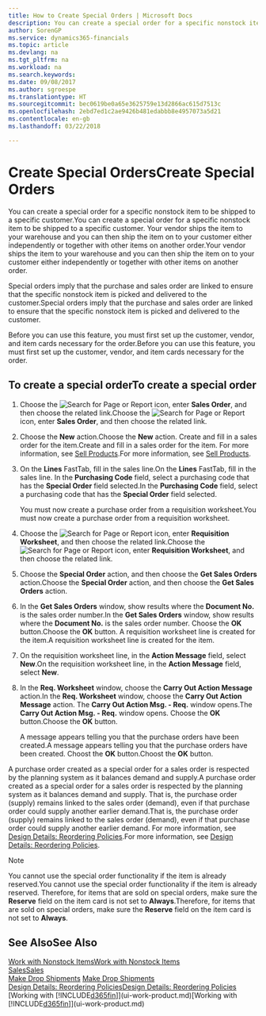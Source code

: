 ```yaml
---
title: How to Create Special Orders | Microsoft Docs
description: You can create a special order for a specific nonstock item to be shipped to a specific customer. Your vendor ships the item to your warehouse and you can then ship the item on to your customer either independently or together with other items on another order.
author: SorenGP
ms.service: dynamics365-financials
ms.topic: article
ms.devlang: na
ms.tgt_pltfrm: na
ms.workload: na
ms.search.keywords: 
ms.date: 09/08/2017
ms.author: sgroespe
ms.translationtype: HT
ms.sourcegitcommit: bec0619be0a65e3625759e13d2866ac615d7513c
ms.openlocfilehash: 2ebd7ed1c2ae9426b481edabbb8e4957073a5d21
ms.contentlocale: en-gb
ms.lasthandoff: 03/22/2018

---
```

# <a name="create-special-orders"></a><span data-ttu-id="56f28-104">Create Special Orders</span><span class="sxs-lookup"><span data-stu-id="56f28-104">Create Special Orders</span></span>
<span data-ttu-id="56f28-105">You can create a special order for a specific nonstock item to be shipped to a specific customer.</span><span class="sxs-lookup"><span data-stu-id="56f28-105">You can create a special order for a specific nonstock item to be shipped to a specific customer.</span></span> <span data-ttu-id="56f28-106">Your vendor ships the item to your warehouse and you can then ship the item on to your customer either independently or together with other items on another order.</span><span class="sxs-lookup"><span data-stu-id="56f28-106">Your vendor ships the item to your warehouse and you can then ship the item on to your customer either independently or together with other items on another order.</span></span>  

<span data-ttu-id="56f28-107">Special orders imply that the purchase and sales order are linked to ensure that the specific nonstock item is picked and delivered to the customer.</span><span class="sxs-lookup"><span data-stu-id="56f28-107">Special orders imply that the purchase and sales order are linked to ensure that the specific nonstock item is picked and delivered to the customer.</span></span>  

<span data-ttu-id="56f28-108">Before you can use this feature, you must first set up the customer, vendor, and item cards necessary for the order.</span><span class="sxs-lookup"><span data-stu-id="56f28-108">Before you can use this feature, you must first set up the customer, vendor, and item cards necessary for the order.</span></span>  

## <a name="to-create-a-special-order"></a><span data-ttu-id="56f28-109">To create a special order</span><span class="sxs-lookup"><span data-stu-id="56f28-109">To create a special order</span></span>  
1.  <span data-ttu-id="56f28-110">Choose the ![Search for Page or Report](media/ui-search/search_small.png "Search for Page or Report icon") icon, enter **Sales Order**, and then choose the related link.</span><span class="sxs-lookup"><span data-stu-id="56f28-110">Choose the ![Search for Page or Report](media/ui-search/search_small.png "Search for Page or Report icon") icon, enter **Sales Order**, and then choose the related link.</span></span>  
2. <span data-ttu-id="56f28-111">Choose the **New** action.</span><span class="sxs-lookup"><span data-stu-id="56f28-111">Choose the **New** action.</span></span> <span data-ttu-id="56f28-112">Create and fill in a  sales order for the item.</span><span class="sxs-lookup"><span data-stu-id="56f28-112">Create and fill in a  sales order for the item.</span></span> <span data-ttu-id="56f28-113">For more information, see [Sell Products](sales-how-sell-products.md).</span><span class="sxs-lookup"><span data-stu-id="56f28-113">For more information, see [Sell Products](sales-how-sell-products.md).</span></span>
3.  <span data-ttu-id="56f28-114">On the **Lines** FastTab, fill in the sales line.</span><span class="sxs-lookup"><span data-stu-id="56f28-114">On the **Lines** FastTab, fill in the sales line.</span></span> <span data-ttu-id="56f28-115">In the **Purchasing Code** field, select a purchasing code that has the **Special Order** field selected.</span><span class="sxs-lookup"><span data-stu-id="56f28-115">In the **Purchasing Code** field, select a purchasing code that has the **Special Order** field selected.</span></span>

    <span data-ttu-id="56f28-116">You must now create a purchase order from a requisition worksheet.</span><span class="sxs-lookup"><span data-stu-id="56f28-116">You must now create a purchase order from a requisition worksheet.</span></span>  
4. <span data-ttu-id="56f28-117">Choose the ![Search for Page or Report](media/ui-search/search_small.png "Search for Page or Report icon") icon, enter **Requisition Worksheet**, and then choose the related link.</span><span class="sxs-lookup"><span data-stu-id="56f28-117">Choose the ![Search for Page or Report](media/ui-search/search_small.png "Search for Page or Report icon") icon, enter **Requisition Worksheet**, and then choose the related link.</span></span>  
5. <span data-ttu-id="56f28-118">Choose the **Special Order** action, and then choose the **Get Sales Orders** action.</span><span class="sxs-lookup"><span data-stu-id="56f28-118">Choose the **Special Order** action, and then choose the **Get Sales Orders** action.</span></span>  
6.  <span data-ttu-id="56f28-119">In the **Get Sales Orders** window, show results where the **Document No.** is the sales order number.</span><span class="sxs-lookup"><span data-stu-id="56f28-119">In the **Get Sales Orders** window, show results where the **Document No.** is the sales order number.</span></span> <span data-ttu-id="56f28-120">Choose the **OK** button.</span><span class="sxs-lookup"><span data-stu-id="56f28-120">Choose the **OK** button.</span></span> <span data-ttu-id="56f28-121">A requisition worksheet line is created for the item.</span><span class="sxs-lookup"><span data-stu-id="56f28-121">A requisition worksheet line is created for the item.</span></span>  
7.  <span data-ttu-id="56f28-122">On the requisition worksheet line, in the **Action Message** field, select **New**.</span><span class="sxs-lookup"><span data-stu-id="56f28-122">On the requisition worksheet line, in the **Action Message** field, select **New**.</span></span>  
8.  <span data-ttu-id="56f28-123">In the **Req. Worksheet** window, choose the **Carry Out Action Message** action.</span><span class="sxs-lookup"><span data-stu-id="56f28-123">In the **Req. Worksheet** window, choose the **Carry Out Action Message** action.</span></span> <span data-ttu-id="56f28-124">The **Carry Out Action Msg. - Req.** window opens.</span><span class="sxs-lookup"><span data-stu-id="56f28-124">The **Carry Out Action Msg. - Req.** window opens.</span></span> <span data-ttu-id="56f28-125">Choose the **OK** button.</span><span class="sxs-lookup"><span data-stu-id="56f28-125">Choose the **OK** button.</span></span>  

    <span data-ttu-id="56f28-126">A message appears telling you that the purchase orders have been created.</span><span class="sxs-lookup"><span data-stu-id="56f28-126">A message appears telling you that the purchase orders have been created.</span></span> <span data-ttu-id="56f28-127">Choost the **OK** button.</span><span class="sxs-lookup"><span data-stu-id="56f28-127">Choost the **OK** button.</span></span>  

<span data-ttu-id="56f28-128">A purchase order created as a special order for a sales order is respected by the planning system as it balances demand and supply.</span><span class="sxs-lookup"><span data-stu-id="56f28-128">A purchase order created as a special order for a sales order is respected by the planning system as it balances demand and supply.</span></span> <span data-ttu-id="56f28-129">That is, the purchase order (supply) remains linked to the sales order (demand), even if that purchase order could supply another earlier demand.</span><span class="sxs-lookup"><span data-stu-id="56f28-129">That is, the purchase order (supply) remains linked to the sales order (demand), even if that purchase order could supply another earlier demand.</span></span> <span data-ttu-id="56f28-130">For more information, see [Design Details: Reordering Policies](design-details-reservation-order-tracking-and-action-messaging.md).</span><span class="sxs-lookup"><span data-stu-id="56f28-130">For more information, see [Design Details: Reordering Policies](design-details-reservation-order-tracking-and-action-messaging.md).</span></span>  

> [!NOTE]  
>  <span data-ttu-id="56f28-131">You cannot use the special order functionality if the item is already reserved.</span><span class="sxs-lookup"><span data-stu-id="56f28-131">You cannot use the special order functionality if the item is already reserved.</span></span> <span data-ttu-id="56f28-132">Therefore, for items that are sold on special orders, make sure the **Reserve** field on the item card is not set to **Always**.</span><span class="sxs-lookup"><span data-stu-id="56f28-132">Therefore, for items that are sold on special orders, make sure the **Reserve** field on the item card is not set to **Always**.</span></span>  

## <a name="see-also"></a><span data-ttu-id="56f28-133">See Also</span><span class="sxs-lookup"><span data-stu-id="56f28-133">See Also</span></span>  
[<span data-ttu-id="56f28-134">Work with Nonstock Items</span><span class="sxs-lookup"><span data-stu-id="56f28-134">Work with Nonstock Items</span></span>](inventory-how-work-nonstock-items.md)  
[<span data-ttu-id="56f28-135">Sales</span><span class="sxs-lookup"><span data-stu-id="56f28-135">Sales</span></span>](sales-manage-sales.md)  
<span data-ttu-id="56f28-136">[Make Drop Shipments](sales-how-drop-shipment.md) </span><span class="sxs-lookup"><span data-stu-id="56f28-136">[Make Drop Shipments](sales-how-drop-shipment.md) </span></span>  
[<span data-ttu-id="56f28-137">Design Details: Reordering Policies</span><span class="sxs-lookup"><span data-stu-id="56f28-137">Design Details: Reordering Policies</span></span>](design-details-reservation-order-tracking-and-action-messaging.md)  
<span data-ttu-id="56f28-138">[Working with [!INCLUDE[d365fin](includes/d365fin_md.md)]](ui-work-product.md)</span><span class="sxs-lookup"><span data-stu-id="56f28-138">[Working with [!INCLUDE[d365fin](includes/d365fin_md.md)]](ui-work-product.md)</span></span>

